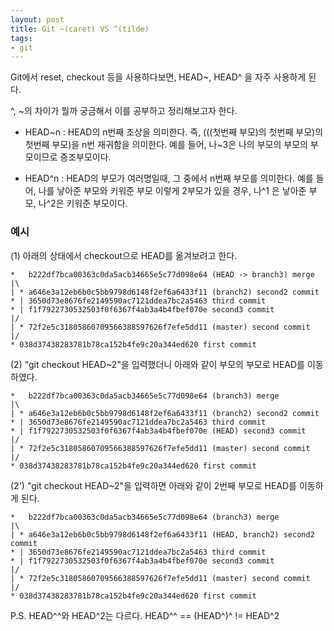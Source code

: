 ```yaml
---
layout: post
title: Git ~(caret) VS ^(tilde)
tags: 
- git
---
```


Git에서 reset, checkout 등을 사용하다보면, HEAD~, HEAD^ 을 자주 사용하게 된다.

^, ~의 차이가 뭘까 궁금해서 이를 공부하고 정리해보고자 한다.

* HEAD~n : HEAD의 n번째 조상을 의미한다. 즉, (((첫번째 부모)의 첫번째 부모)의 첫번째 부모)을 n번 재귀함을 의미한다. 예를 들어, 나~3은 나의 부모의 부모의 부모이므로 증조부모이다.

* HEAD^n : HEAD의 부모가 여러명일때, 그 중에서 n번째 부모를 의미한다. 예를 들어, 나를 낳아준 부모와 키워준 부모 이렇게 2부모가 있을 경우, 나^1 은 낳아준 부모, 나^2은 키워준 부모이다.

### 예시

(1) 아래의 상태에서 checkout으로 HEAD를 옮겨보려고 한다.
```
*   b222df7bca00363c0da5acb34665e5c77d098e64 (HEAD -> branch3) merge
|\  
| * a646e3a12eb6b0c5bb9798d6148f2ef6a6433f11 (branch2) second2 commit
* | 3650d73e8676fe2149590ac7121ddea7bc2a5463 third commit
* | f1f7922730532503f0f6367f4ab3a4b4fbef070e second3 commit
|/  
| * 72f2e5c31805860709566388597626f7efe5dd11 (master) second commit
|/  
* 038d37438283781b78ca152b4fe9c20a344ed620 first commit
```

(2) "git checkout HEAD~2"을 입력했더니 아래와 같이 부모의 부모로 HEAD를 이동하였다.
```
*   b222df7bca00363c0da5acb34665e5c77d098e64 (branch3) merge
|\  
| * a646e3a12eb6b0c5bb9798d6148f2ef6a6433f11 (branch2) second2 commit
* | 3650d73e8676fe2149590ac7121ddea7bc2a5463 third commit
* | f1f7922730532503f0f6367f4ab3a4b4fbef070e (HEAD) second3 commit
|/  
| * 72f2e5c31805860709566388597626f7efe5dd11 (master) second commit
|/  
* 038d37438283781b78ca152b4fe9c20a344ed620 first commit
```

(2') "git checkout HEAD~2"을 입력하면 아래와 같이 2번째 부모로 HEAD를 이동하게 된다.
```
*   b222df7bca00363c0da5acb34665e5c77d098e64 (branch3) merge
|\  
| * a646e3a12eb6b0c5bb9798d6148f2ef6a6433f11 (HEAD, branch2) second2 commit
* | 3650d73e8676fe2149590ac7121ddea7bc2a5463 third commit
* | f1f7922730532503f0f6367f4ab3a4b4fbef070e second3 commit
|/  
| * 72f2e5c31805860709566388597626f7efe5dd11 (master) second commit
|/  
* 038d37438283781b78ca152b4fe9c20a344ed620 first commit
```

P.S. HEAD^^와 HEAD^2는 다르다. HEAD^^ == (HEAD^)^ != HEAD^2 
